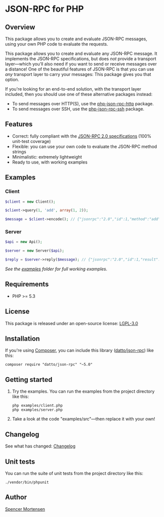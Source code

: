 # JSON-RPC for PHP


## Overview

This package allows you to create and evaluate JSON-RPC messages, using your own
PHP code to evaluate the requests.

This package allows you to create and evaluate any JSON-RPC message. It
implements the JSON-RPC specifications, but does *not* provide a transport
layer—which you'll also need if you want to send or receive messages over a
distance! One of the beautiful features of JSON-RPC is that you can use *any*
transport layer to carry your messages: This package gives you that option.

If you're looking for an end-to-end solution, with the transport layer included,
then you should use one of these alternative packages instead:
* To send messages over HTTP(S), use the
[php-json-rpc-http](https://github.com/datto/php-json-rpc-http) package.
* To send messages over SSH, use the
[php-json-rpc-ssh](https://github.com/datto/php-json-rpc-ssh) package.


## Features

* Correct: fully compliant with the [JSON-RPC 2.0 specifications](http://www.jsonrpc.org/specification) (100% unit-test coverage)
* Flexible: you can use your own code to evaluate the JSON-RPC method strings
* Minimalistic: extremely lightweight
* Ready to use, with working examples


## Examples

### Client

```php
$client = new Client();

$client->query(1, 'add', array(1, 2));

$message = $client->encode(); // {"jsonrpc":"2.0","id":1,"method":"add","params":[1,2]}
```

### Server

```php
$api = new Api();

$server = new Server($api);

$reply = $server->reply($message); // {"jsonrpc":"2.0","id":1,"result":3}
```

*See the [examples](https://github.com/datto/php-json-rpc/tree/master/examples) folder for full working examples.*


## Requirements

* PHP >= 5.3


## License

This package is released under an open-source license: [LGPL-3.0](https://www.gnu.org/licenses/lgpl-3.0.html)


## Installation

If you're using [Composer](https://getcomposer.org/), you can include this library
([datto/json-rpc](https://packagist.org/packages/datto/json-rpc)) like this:
```
composer require "datto/json-rpc" "~5.0"
```


## Getting started

1. Try the examples. You can run the examples from the project directory like this:
	```
	php examples/client.php
	php examples/server.php
	```

2. Take a look at the code "examples/src"—then replace it with your own!


## Changelog

See what has changed:
[Changelog](https://github.com/datto/php-json-rpc/blob/master/CHANGELOG.md)


## Unit tests

You can run the suite of unit tests from the project directory like this:
```
./vendor/bin/phpunit
```


## Author

[Spencer Mortensen](http://spencermortensen.com/contact/)
